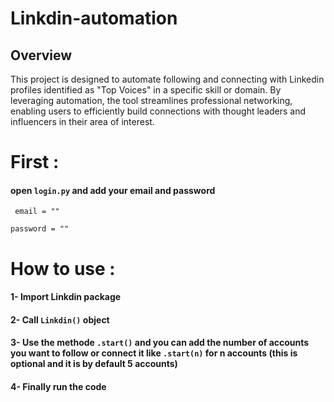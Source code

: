 # Linkdin-automation
## Overview

This project is designed to automate following and connecting with Linkedin profiles identified as "Top Voices" in a specific skill or domain. By leveraging automation, the tool streamlines professional networking, enabling users to efficiently build connections with thought leaders and influencers in their area of interest.

# First : 
#### open `login.py` and add your email and password
`
email = ""`

`password = ""
`

# How to use : 
#### 1- Import Linkdin package
#### 2- Call `Linkdin()` object
#### 3- Use the methode `.start()` and you can add the number of accounts you want to follow or connect it like `.start(n)` for n accounts (this is optional and it is by default 5 accounts)
#### 4- Finally run the code
